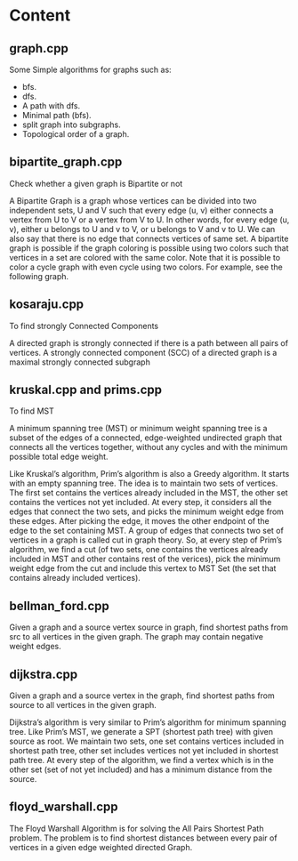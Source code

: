 # Content

## graph.cpp

Some Simple algorithms for graphs such as:
* bfs.
* dfs.
* A path with dfs.
* Minimal path (bfs).
* split graph into subgraphs.
* Topological order of a graph. 

## bipartite_graph.cpp

Check whether a given graph is Bipartite or not

A Bipartite Graph is a graph whose vertices can be divided into two independent sets, U and V such that every edge (u, v) either connects a vertex from U to V or a vertex from V to U. In other words, for every edge (u, v), either u belongs to U and v to V, or u belongs to V and v to U. We can also say that there is no edge that connects vertices of same set.
A bipartite graph is possible if the graph coloring is possible using two colors such that vertices in a set are colored with the same color. Note that it is possible to color a cycle graph with even cycle using two colors. For example, see the following graph.

## kosaraju.cpp

To find strongly Connected Components

A directed graph is strongly connected if there is a path between all pairs of vertices. A strongly connected component (SCC) of a directed graph is a maximal strongly connected subgraph

## kruskal.cpp and prims.cpp

To find MST 

A minimum spanning tree (MST) or minimum weight spanning tree is a subset of the edges of a connected, edge-weighted undirected graph that connects all the vertices together, without any cycles and with the minimum possible total edge weight.

Like Kruskal’s algorithm, Prim’s algorithm is also a Greedy algorithm. It starts with an empty spanning tree. The idea is to maintain two sets of vertices. The first set contains the vertices already included in the MST, the other set contains the vertices not yet included. At every step, it considers all the edges that connect the two sets, and picks the minimum weight edge from these edges. After picking the edge, it moves the other endpoint of the edge to the set containing MST.
A group of edges that connects two set of vertices in a graph is called cut in graph theory. So, at every step of Prim’s algorithm, we find a cut (of two sets, one contains the vertices already included in MST and other contains rest of the verices), pick the minimum weight edge from the cut and include this vertex to MST Set (the set that contains already included vertices).

## bellman_ford.cpp

Given a graph and a source vertex source in graph, find shortest paths from src to all vertices in the given graph. The graph may contain negative weight edges.

## dijkstra.cpp

Given a graph and a source vertex in the graph, find shortest paths from source to all vertices in the given graph.

Dijkstra’s algorithm is very similar to Prim’s algorithm for minimum spanning tree. Like Prim’s MST, we generate a SPT (shortest path tree) with given source as root. We maintain two sets, one set contains vertices included in shortest path tree, other set includes vertices not yet included in shortest path tree. At every step of the algorithm, we find a vertex which is in the other set (set of not yet included) and has a minimum distance from the source.

## floyd_warshall.cpp

The Floyd Warshall Algorithm is for solving the All Pairs Shortest Path problem. The problem is to find shortest distances between every pair of vertices in a given edge weighted directed Graph. 
